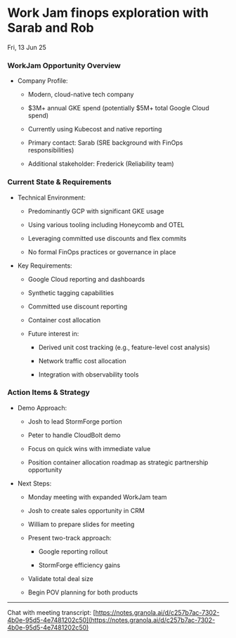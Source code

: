 # Work Jam finops exploration with Sarab and Rob

Fri, 13 Jun 25

### WorkJam Opportunity Overview

- Company Profile:
    
    - Modern, cloud-native tech company
        
    - $3M+ annual GKE spend (potentially $5M+ total Google Cloud spend)
        
    - Currently using Kubecost and native reporting
        
    - Primary contact: Sarab (SRE background with FinOps responsibilities)
        
    - Additional stakeholder: Frederick (Reliability team)
        

### Current State & Requirements

- Technical Environment:
    
    - Predominantly GCP with significant GKE usage
        
    - Using various tooling including Honeycomb and OTEL
        
    - Leveraging committed use discounts and flex commits
        
    - No formal FinOps practices or governance in place
        
- Key Requirements:
    
    - Google Cloud reporting and dashboards
        
    - Synthetic tagging capabilities
        
    - Committed use discount reporting
        
    - Container cost allocation
        
    - Future interest in:
        
        - Derived unit cost tracking (e.g., feature-level cost analysis)
            
        - Network traffic cost allocation
            
        - Integration with observability tools
            

### Action Items & Strategy

- Demo Approach:
    
    - Josh to lead StormForge portion
        
    - Peter to handle CloudBolt demo
        
    - Focus on quick wins with immediate value
        
    - Position container allocation roadmap as strategic partnership opportunity
        
- Next Steps:
    
    - Monday meeting with expanded WorkJam team
        
    - Josh to create sales opportunity in CRM
        
    - William to prepare slides for meeting
        
    - Present two-track approach:
        
        - Google reporting rollout
            
        - StormForge efficiency gains
            
    - Validate total deal size
        
    - Begin POV planning for both products
        

---

Chat with meeting transcript: [https://notes.granola.ai/d/c257b7ac-7302-4b0e-95d5-4e7481202c50](https://notes.granola.ai/d/c257b7ac-7302-4b0e-95d5-4e7481202c50)